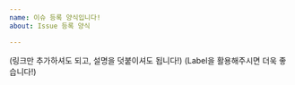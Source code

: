 ```yaml
---
name: 이슈 등록 양식입니다!
about: Issue 등록 양식

---
```


(링크만 추가하셔도 되고, 설명을 덧붙이셔도 됩니다!)
(Label을 활용해주시면 더욱 좋습니다!)
